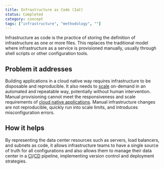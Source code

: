 ```yaml
---
title: Infrastructure as Code (IaC)
status: Completed
category: concept
tags: ["infrastructure", "methodology", ""]
---
```


Infrastructure as code is the practice of storing the definition of infrastructure as one or more files. 
This replaces the traditional model where infrastructure as a service is provisioned manually, 
usually through shell scripts or other configuration tools.

## Problem it addresses

Building applications in a cloud native way requires infrastructure to be disposable and reproducible. 
It also needs to [scale](/scalability/) on-demand in an automated and repeatable way, potentially without human intervention. 
Manual provisioning cannot meet the responsiveness and scale requirements of [cloud native applications](/cloud-native-apps/). 
Manual infrastructure changes are not reproducible, quickly run into scale limits, and introduces misconfiguration errors.

## How it helps

By representing the data center resources such as servers, load balancers, and subnets as code, 
it allows infrastructure teams to have a single source of truth for all configurations and 
also allows them to manage their data center in a [CI](/continuous-integration/)/[CD](/continuous-delivery/) pipeline, 
implementing version control and deployment strategies.
